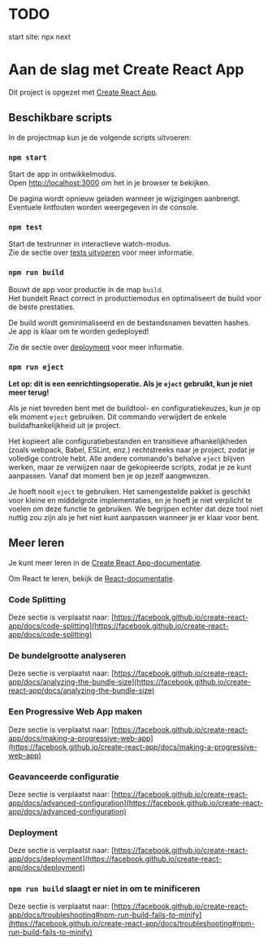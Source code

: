 # TODO

start site: npx next
# Aan de slag met Create React App

Dit project is opgezet met [Create React App](https://github.com/facebook/create-react-app).

## Beschikbare scripts

In de projectmap kun je de volgende scripts uitvoeren:

### `npm start`

Start de app in ontwikkelmodus.\
Open [http://localhost:3000](http://localhost:3000) om het in je browser te bekijken.

De pagina wordt opnieuw geladen wanneer je wijzigingen aanbrengt.\
Eventuele lintfouten worden weergegeven in de console.

### `npm test`

Start de testrunner in interactieve watch-modus.\
Zie de sectie over [tests uitvoeren](https://facebook.github.io/create-react-app/docs/running-tests) voor meer informatie.

### `npm run build`

Bouwt de app voor productie in de map `build`.\
Het bundelt React correct in productiemodus en optimaliseert de build voor de beste prestaties.

De build wordt geminimaliseerd en de bestandsnamen bevatten hashes.\
Je app is klaar om te worden gedeployed!

Zie de sectie over [deployment](https://facebook.github.io/create-react-app/docs/deployment) voor meer informatie.

### `npm run eject`

**Let op: dit is een eenrichtingsoperatie. Als je `eject` gebruikt, kun je niet meer terug!**

Als je niet tevreden bent met de buildtool- en configuratiekeuzes, kun je op elk moment `eject` gebruiken. Dit commando verwijdert de enkele buildafhankelijkheid uit je project.

Het kopieert alle configuratiebestanden en transitieve afhankelijkheden (zoals webpack, Babel, ESLint, enz.) rechtstreeks naar je project, zodat je volledige controle hebt. Alle andere commando's behalve `eject` blijven werken, maar ze verwijzen naar de gekopieerde scripts, zodat je ze kunt aanpassen. Vanaf dat moment ben je op jezelf aangewezen.

Je hoeft nooit `eject` te gebruiken. Het samengestelde pakket is geschikt voor kleine en middelgrote implementaties, en je hoeft je niet verplicht te voelen om deze functie te gebruiken. We begrijpen echter dat deze tool niet nuttig zou zijn als je het niet kunt aanpassen wanneer je er klaar voor bent.

## Meer leren

Je kunt meer leren in de [Create React App-documentatie](https://facebook.github.io/create-react-app/docs/getting-started).

Om React te leren, bekijk de [React-documentatie](https://reactjs.org/).

### Code Splitting

Deze sectie is verplaatst naar: [https://facebook.github.io/create-react-app/docs/code-splitting](https://facebook.github.io/create-react-app/docs/code-splitting)

### De bundelgrootte analyseren

Deze sectie is verplaatst naar: [https://facebook.github.io/create-react-app/docs/analyzing-the-bundle-size](https://facebook.github.io/create-react-app/docs/analyzing-the-bundle-size)

### Een Progressive Web App maken

Deze sectie is verplaatst naar: [https://facebook.github.io/create-react-app/docs/making-a-progressive-web-app](https://facebook.github.io/create-react-app/docs/making-a-progressive-web-app)

### Geavanceerde configuratie

Deze sectie is verplaatst naar: [https://facebook.github.io/create-react-app/docs/advanced-configuration](https://facebook.github.io/create-react-app/docs/advanced-configuration)

### Deployment

Deze sectie is verplaatst naar: [https://facebook.github.io/create-react-app/docs/deployment](https://facebook.github.io/create-react-app/docs/deployment)

### `npm run build` slaagt er niet in om te minificeren

Deze sectie is verplaatst naar: [https://facebook.github.io/create-react-app/docs/troubleshooting#npm-run-build-fails-to-minify](https://facebook.github.io/create-react-app/docs/troubleshooting#npm-run-build-fails-to-minify)
